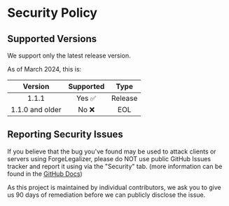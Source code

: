 # Security Policy

## Supported Versions

We support only the latest release version.

As of March 2024, this is:

|     Version     | Supported |  Type   |
|:---------------:|:---------:|:-------:|
|      1.1.1      |   Yes ✅   | Release |
| 1.1.0 and older |   No ❌    |   EOL   |

## Reporting Security Issues

If you believe that the bug you've found may be used to attack clients or servers using ForgeLegalizer, please do NOT
use public GitHub Issues tracker and report it using via the "Security" tab. (more information can be found in the
[GitHub Docs](https://docs.github.com/en/code-security/security-advisories/guidance-on-reporting-and-writing-information-about-vulnerabilities/privately-reporting-a-security-vulnerability))

As this project is maintained by individual contributors, we ask you to
give us 90 days of remediation before we can publicly disclose the issue.
